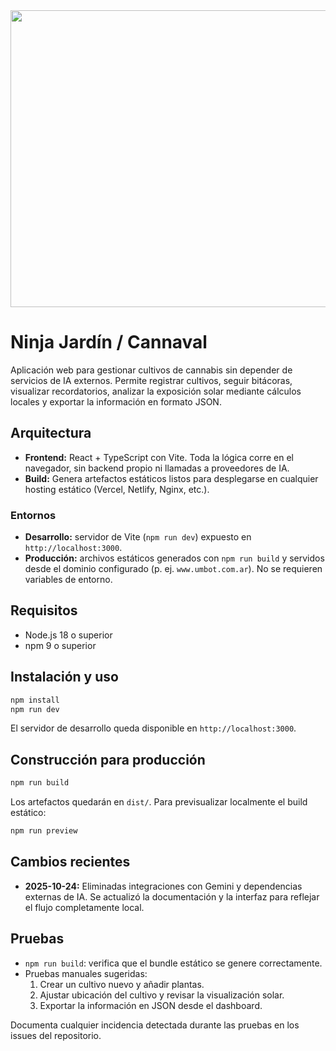 <div align="center">
<img width="1200" height="475" alt="Ninja Jardín" src="https://github.com/user-attachments/assets/0aa67016-6eaf-458a-adb2-6e31a0763ed6" />
</div>

# Ninja Jardín / Cannaval

Aplicación web para gestionar cultivos de cannabis sin depender de servicios de IA externos. Permite registrar cultivos, seguir bitácoras, visualizar recordatorios, analizar la exposición solar mediante cálculos locales y exportar la información en formato JSON.

## Arquitectura

- **Frontend:** React + TypeScript con Vite. Toda la lógica corre en el navegador, sin backend propio ni llamadas a proveedores de IA.
- **Build:** Genera artefactos estáticos listos para desplegarse en cualquier hosting estático (Vercel, Netlify, Nginx, etc.).

### Entornos
- **Desarrollo:** servidor de Vite (`npm run dev`) expuesto en `http://localhost:3000`.
- **Producción:** archivos estáticos generados con `npm run build` y servidos desde el dominio configurado (p. ej. `www.umbot.com.ar`). No se requieren variables de entorno.

## Requisitos
- Node.js 18 o superior
- npm 9 o superior

## Instalación y uso
```bash
npm install
npm run dev
```
El servidor de desarrollo queda disponible en `http://localhost:3000`.

## Construcción para producción
```bash
npm run build
```
Los artefactos quedarán en `dist/`. Para previsualizar localmente el build estático:
```bash
npm run preview
```

## Cambios recientes
- **2025-10-24:** Eliminadas integraciones con Gemini y dependencias externas de IA. Se actualizó la documentación y la interfaz para reflejar el flujo completamente local.

## Pruebas
- `npm run build`: verifica que el bundle estático se genere correctamente.
- Pruebas manuales sugeridas:
  1. Crear un cultivo nuevo y añadir plantas.
  2. Ajustar ubicación del cultivo y revisar la visualización solar.
  3. Exportar la información en JSON desde el dashboard.

Documenta cualquier incidencia detectada durante las pruebas en los issues del repositorio.
